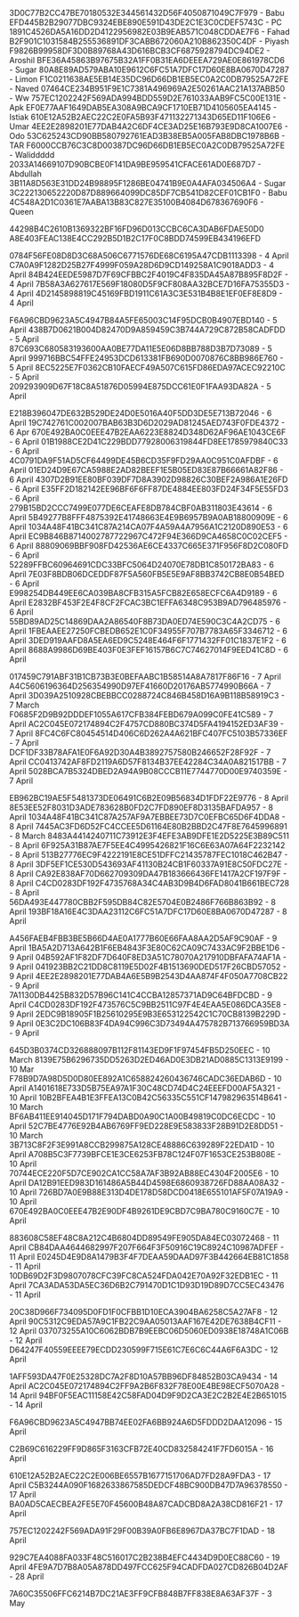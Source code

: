 3D0C77B2CC47BE70180532E344561432D56F4050871049C7F979 - Babu
EFD445B2B29077DBC9324EBE890E591D43DE2C1E3C0CDEF5743C - PC
1891C4526DA5A16DD2D4122956982E03B9EAB571C048CDDAE7F6 - Fahad
B2F901C1031584B255536891DF3CABB672060A210B862350C4DF - Piyash
F9826B99958DF3D0B89768A43D616BCB3CF6875928794DC94DE2 - Aroshil
BFE36A45863B97675B32A1FF0B31EA6DEEEA729AE0E861978CD6 - Sugar
80A8E89AD579ABA10E9612C6FC51A7DFC17D60E8BA0670D47287  - Limon
F1C0211638AE5EB14E35DC96D66DB1EB5EC0A2C0DB79525A72FE - Naved
07464CE234B951F9E1C7381A496969A2E50261AAC21A137ABB50 - Ww
757EC1202242F569ADA994BDD559D2E761033AAB9FC5C00E131E - Apk
EF0E77AAF1649DAB5EA308A9BCA9CF1710EB71D4105605EA4145 - Istiak
610E12A52B2AEC22C2E0FA5B93F471132271343D65ED11F106E6 - Umar
4EE2E2898201E77DAB4A2C6DF4CE3AD25E16B793E9D8CA1007E6 - Odo
53C625243CD90BB580792761EAD3B38EB5A005FAB8DBC1978B6B - TAR
F6000CCB76C3C8D00387DC96D66DB1EB5EC0A2C0DB79525A72FE - Waliddddd
2033A14669107D90BCBE0F141DA9BE959541CFACE61AD0E687D7 - Abdullah 
3B11A8D563E31DD24B98895F1286BE04741B9E0A4AFA034506A4 - Sugar
3C222130652220D87D889664099DC85DF7CB541D82CEF01CB1F0 - Babu 
4C548A2D1C0361E7AABA13B83C827E35100B4084D678367690F6 - Queen


44298B4C2610B1369322BF16FD96D013CCBC6CA3DAB6FDAE50D0 
A8E403FEAC138E4CC292B5D1B2C17F0C8BDD74599EB434196EFD 











0784F56FE08D8D3C68A506C6771576DE68C6195A47CDB1113398 - 4 April
C7A0A9F1282D25B27F4999F059A28D6D9CD149258A1C9018ADD3 - 4 April
84B424EEDE5987D7F69CFBBC2F4019C4F835DA45A87B895F8D2F - 4 April
7B58A3A627617E569F18080D5F9CF808AA32BCE7D16FA75355D3 - 4 April 
4D2145898819C45169FBD1911C61A3C3E531B4B8E1EF0EF8E8D9 - 4 April

F6A96CBD9623A5C4947B84A5FE65003C14F95DCB0B4907EBD140 - 5 April
438B7D0621B004D82470D9A859459C3B744A729C872B58CADFDD - 5 April
87C693C680583193600AA0BE77DA11E5E06D8BB788D3B7D73089 - 5 April
999716BBC54FFE24953DCD613381FB690D0070876C8BB986E760 -  5 April 
8EC5225E7F0362CB10FAECF49A507C615FD86EDA97ACEC92210C - 5 April
209293909D67F18C8A51876D05994E875DCC61E0F1FAA93DA82A - 5 April

E218B396047DE632B529DE24D0E5016A40F5DD3DE5E713B72046 - 6 April 
19C742761C002007BAB63B3D6D2029AD81245AED743F0FDE4372 - 6 Apr
670E492BA0C0EEE47B2EAA6223E8824D348D62AF96AE1043CE6F - 6 April
01B1988CE2D41C229BDD77928006319844FD8EE1785979840C33 - 6 April
4C0791DA9F51AD5CF64499DE45B6CD35F9FD29AA0C951C0AFDBF - 6 April
01ED24D9E67CA5988E2AD82BEEF1E5B05ED83E87B66661A82F86 - 6 April
4307D2B91EE80BF039DF7D8A3902D98826C30BEF2A986A1E26FD - 6 April 
E35FF2D182142EE96BF6F6FF87DE4884EE803FD24F34F5E55FD3 - 6 April
279B15BD2CCC7499E077DE6CEAFE8DB784CBF0AB311803E43614 - 6 April
5B49277B8FFF4875392E41748663E4E9B6957B9A0AB18800909E - 6 April
1034A48F41BC341C87A214CA07F4A59A4A7956A1C2120D890E53 - 6 April
EC9B846B8714002787722967C472F94E366D9CA4658C0C02CEF5 - 6 April
88809069BBF908FD42536AE6CE4337C665E371F956F8D2C080FD - 6 April
52289FFBC60964691CDC33BFC5064D24070E78DB1C850172BA83 - 6 April
7E03F8BDB06DCEDDF87F5A560FB5E5E9AF8BB3742CB8E0B54BED - 6 April
E998254DB449EE6CA039BA8CFB315A5FCB82E658ECFC6A4D9189 - 6 April 
E2832BF453F2E4F8CF2FCAC3BC1EFFA6348C953B9AD796485976 - 6 April
55BD89AD25C14869DAA2A86540F8B73DA0ED74E590C3C4A2CD75 - 6 April
1FBEAAEE27250FCBEDB652E1C0F34955F707B7783A65F3346712 - 6 April
3DED919AAFD8A5EA6ED9C5248E464F6F1771432FF01C1837E1F2 - 6 April
8688A9986D69BE403F0E3FEF16157B6C7C74627014F9EED41C8D - 6 April 

017459C791ABF31B1CB73B3E0BEFAABC1B58514A8A7817F86F16 - 7 April
A4C5606196364D256354990D97EF41660D20176AB5774990B66A - 7 April
3D039A2510928CBEBBCC0288724C846B458D16A9B118B58919C3 - 7 March
F0685F2D9B92DDDEF1055A617CFB384FEBD679A099C0FE41C589 - 7 April
AC2C045E072174894C2F4757CD880BC374D5FA4194152ED3AF39 - 7 April
8FC4C6FC80454514D406C6D262A4A621BFC407FC5103B57336EF - 7 April
DCF1DF33B78AFA1E0F6A92D30A4B3892757580B246652F28F92F - 7 April
CC0413742AF8FD2119A6D57F8134B37EE42284C34A0A821517BB - 7 April
5028BCA7B5324DBED2A94A9B08CCCB11E7744770D00E9740359E - 7 April


EB962BC19AE5F5481373DE06491C6B2E09B56834D1FDF22E9776 - 8 April
8E53EE52F8031D3ADE783628B0FD2C7FD890EF8D3135BAFDA957 - 8 April
1034A48F41BC341C87A257AF9A7EBBEE73D7C0EFBC65D6F4DDA8 - 8 April
7445AC3FD6D52FC4CCEE5D61164E80B2BBD2C47F8E7645996891 - 8 March
8483A4414240711C73912E3F4EFE3AB9DFE1E2D5225E3B89C511 - 8 April
6F925A31B87AE7F5EE4C4995426821F16C6E63A07A64F2232142 - 8 April 
513B27776EC9F4222191E8CE51DFFC21435787FEC1018C462B47 - 8 April
3DF5EF1CE530D543693AF41130B24CB1F60337A91E8C50FDC27E - 8 April
CA92E838AF70D662709309DA47B183666436FE1417A2CF197F9F - 8 April
C4CD0283DF192F4735768A34C4AB3D9B4D6FAD8041B661BEC728 - 8 April
56DA493E447780CBB2F595DB84C82E5704E0B2486F766B863B92 - 8 April
193BF18A16E4C3DAA23112C6FC51A7DFC17D60E8BA0670D47287 - 8 April

A456FAEB4FBB3BE5B66D4AE0A1777B60E66FAA8AA2D5AF9C90AF - 9 April
1BA5A2D713A642B1F6EB4843F3E80C62CA09C7433AC9F2BBE1D6 - 9 April
04B592AF1F82DF7D640F8ED3A51C78070A217910DBFAFA74AF1A - 9 April
041923BB2C21DD8C8119E5D02F4B1513690DED517F26CBD57052 - 9 April
4EE2E2898201E77DAB4A6E5B9B2543D4AA874F4F050A7708CB22 - 9 April
7A1130DB4425B832D57B96C141C4CCBA12857371AD9C64BFDCBD - 9 April
C4CD0283DF192F473576C5C9BB2511C97F4E4EAA5E086DCA35E8 - 9 April
2EDC9B18905F1B25610295E9B3E653122542C1C70CB8139B229D - 9 April
0E3C2DC106B83F4DA94C996C3D73494A475782B713766959BD3A - 9 April

645D3B0374CD326888097B112F81143ED9F1F97454FB5D250EEC - 10 March
8139E75B6296735DD5263D2ED46AD0E3DB21AD0885C1313E9199 - 10 Mar
F78B9D7A98D5D0D80EE892A1C658824260436746CADC36EDAB6D - 10 April 
A1401618E733D5B75EA97A1F30C48CD74D4C24EEEFD00AF5A321 - 10 April
10B2BFEA4B1E3FFEA13C0B42C56335C551CF147982963514B641 - 10 March
BF6AB411EE914045D171F794DABD0A90C1A00B49819C0DC6ECDC - 10 April
52C7BE4776E92B4AB6769FF9ED228E9E583833F28B91D2E8DD51 - 10 March
3B713C8F2F3E991A8CCB299875A128CE48886C639289F22EDA1D - 10 April
A708B5C3F7739BFCE1E3CE6253FB78C124F07F1653CE253B808E - 10 April
70744ECE220F5D7CE902CA1CC58A7AF3B92AB88EC4304F2005E6 - 10 April
DA12B91EED983D161486A5B44D4598E6860938726FD88AA08A32 - 10 April
726BD7A0E9B88E313D4DE178D58DCD0418E655101AF5F07A19A9 - 10 April
670E492BA0C0EEE47B2E90DF4B9261DE9CBD7C9BA780C9160C7E - 10 April



883608C58EF48C8A212C4B6804DD89549FE905DA84EC03072468 - 11 April
CB84DAA4644682997F207F664F3F50916C19C8924C10987ADFEF - 11 April 
E0245D4E9D8A1479B3F4F7DEAA59DAAD97F3B442664EB81C1858 - 11 April
10DB69D2F3D9807078CFC39FC8CA524FDA042E70A92F32EDB1EC - 11 April
7CA3ADA53DA5EC36D6B2C791470D1C1D93D19D89D7CC5EC43476 - 11 April

20C38D966F734095D0FD1F0CFBB1D10ECA3904BA6258C5A27AF8 - 12 April
90C5312C9EDA57A9C1FB22C9AA05013AAF167E42DE7638B4CF11 - 12 April
037073255A10C6062BDB7B9EEBC06D5060ED0938E18748A1C06B - 12 April
D64247F40559EEEE79ECDD230599F715E61C7E6C6C44A6F6A3DC - 12 April


1AFF593DA47F0E25328DC7A2F8D10A57BB96DF84852B03CA9434 - 14 April
AC2C045E072174894C2FF9A2B6F832F78E00E4BE98ECF5070A28 - 14 April
94BF0F5EAC11158E42C58FAD04D9F9D2CA3E2C2B2E4E2B651015 - 14 April 

F6A96CBD9623A5C4947BB74EE02FA6BB924A6D5FDDD2DAA12096 - 15 April


C2B69C616229FF9D865F3163CFB72E40CD832584241F7FD6015A - 16 April

610E12A52B2AEC22C2E006BE6557B1677151706AD7FD28A9FDA3 - 17 April
C5B3244A090F1682633867585DEDCF48BC900DB47D7A96378550 - 17 April
BA0AD5CAECBEA2FE5E70F45600B48A87CADCBD8A2A38CD816F21 - 17 April


757EC1202242F569ADA91F29F00B39A0FB6E8967DA37BC7F1DAD - 18 April

929C7EA4088FA033F48C516017C2B238B4EFC4434D9D0EC88C60 - 19 April
4FE9A7D7B8A05A878DD497FCC625F94CADFDA027CD826B04D2AF - 28 April


7A60C35506FFC6214B7DC21AE3FF9CFB848B7FF838E8A63AF37F - 3 May
